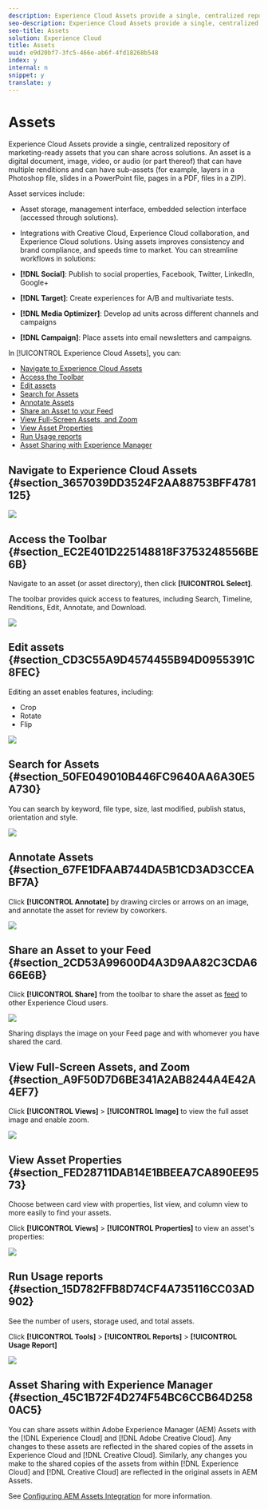```yaml
---
description: Experience Cloud Assets provide a single, centralized repository of marketing-ready assets that you can share across solutions. An asset is a digital document, image, video, or audio (or part thereof) that can have multiple renditions and can have sub-assets (for example, layers in a Photoshop file, slides in a PowerPoint file, pages in a PDF, files in a ZIP).
seo-description: Experience Cloud Assets provide a single, centralized repository of marketing-ready assets that you can share across solutions. An asset is a digital document, image, video, or audio (or part thereof) that can have multiple renditions and can have sub-assets (for example, layers in a Photoshop file, slides in a PowerPoint file, pages in a PDF, files in a ZIP).
seo-title: Assets
solution: Experience Cloud
title: Assets
uuid: e9d20bf7-3fc5-466e-ab6f-4fd18268b548
index: y
internal: n
snippet: y
translate: y
---
```


# Assets

Experience Cloud Assets provide a single, centralized repository of marketing-ready assets that you can share across solutions. An asset is a digital document, image, video, or audio (or part thereof) that can have multiple renditions and can have sub-assets (for example, layers in a Photoshop file, slides in a PowerPoint file, pages in a PDF, files in a ZIP).

<!-- asset.xml -->

Asset services include: 

* Asset storage, management interface, embedded selection interface (accessed through solutions).
* Integrations with Creative Cloud, Experience Cloud collaboration, and Experience Cloud solutions.
Using assets improves consistency and brand compliance, and speeds time to market. You can streamline workflows in solutions: 

* **[!DNL  Social]**: Publish to social properties, Facebook, Twitter, LinkedIn, Google+
* **[!DNL  Target]**: Create experiences for A/B and multivariate tests.
* **[!DNL  Media Optimizer]**: Develop ad units across different channels and campaigns
* **[!DNL  Campaign]**: Place assets into email newsletters and campaigns.

In [!UICONTROL  Experience Cloud Assets], you can: 

* [ Navigate to Experience Cloud Assets ](../experience-cloud-assets/experience-cloud-assets.md#section_3657039DD3524F2AA88753BFF4781125)
* [ Access the Toolbar ](../experience-cloud-assets/experience-cloud-assets.md#section_EC2E401D225148818F3753248556BE6B)
* [ Edit assets ](../experience-cloud-assets/experience-cloud-assets.md#section_CD3C55A9D4574455B94D0955391C8FEC)
* [ Search for Assets ](../experience-cloud-assets/experience-cloud-assets.md#section_50FE049010B446FC9640AA6A30E5A730)
* [ Annotate Assets ](../experience-cloud-assets/experience-cloud-assets.md#section_67FE1DFAAB744DA5B1CD3AD3CCEABF7A)
* [ Share an Asset to your Feed ](../experience-cloud-assets/experience-cloud-assets.md#section_2CD53A99600D4A3D9AA82C3CDA666E6B)
* [ View Full-Screen Assets, and Zoom ](../experience-cloud-assets/experience-cloud-assets.md#section_A9F50D7D6BE341A2AB8244A4E42A4EF7)
* [ View Asset Properties ](../experience-cloud-assets/experience-cloud-assets.md#section_FED28711DAB14E1BBEEA7CA890EE9573)
* [ Run Usage reports ](../experience-cloud-assets/experience-cloud-assets.md#section_15D782FFB8D74CF4A735116CC03AD902)
* [ Asset Sharing with Experience Manager ](../experience-cloud-assets/experience-cloud-assets.md#section_45C1B72F4D274F54BC6CCB64D2580AC5)

## Navigate to Experience Cloud Assets {#section_3657039DD3524F2AA88753BFF4781125}

![](assets/asset-nav.png) 

## Access the Toolbar {#section_EC2E401D225148818F3753248556BE6B}

Navigate to an asset (or asset directory), then click **[!UICONTROL  Select]**. 

The toolbar provides quick access to features, including Search, Timeline, Renditions, Edit, Annotate, and Download. 

![](assets/asset-tools.png) 

<!-- <table id="table_AD8DF6CF96BA49B88B309B780436B099"> 
 <tgroup cols="2"> 
  <colspec colnum="1" colname="col1" colwidth="1.00*" /> 
  <colspec colnum="2" colname="col2" colwidth="6.64*" /> 
  <thead> 
   <tr> 
    <th colname="col1" class="entry"> Element </th> 
    <th colname="col2" class="entry"> Description </th> 
   </tr> 
  </thead> 
  <tbody> 
   <tr> 
    <td colname="col1"> <p>Share </p> </td> 
    <td colname="col2"> <p>Share as a card to the Feed. </p> </td> 
   </tr> 
   <tr> 
    <td colname="col1"> <p>Download </p> </td> 
    <td colname="col2"> <p> </p> </td> 
   </tr> 
   <tr> 
    <td colname="col1"> <p>View Properties </p> </td> 
    <td colname="col2"> <p> </p> </td> 
   </tr> 
   <tr> 
    <td colname="col1"> <p>Edit </p> </td> 
    <td colname="col2"></td> 
   </tr> 
   <tr> 
    <td colname="col1"> <p>Annotate </p> </td> 
    <td colname="col2"> <p>Add shapes and comments to an asset. </p> </td> 
   </tr> 
   <tr> 
    <td colname="col1"> <p>Copy </p> </td> 
    <td colname="col2"> <p> </p> </td> 
   </tr> 
   <tr> 
    <td colname="col1"> <p>Move </p> </td> 
    <td colname="col2"> <p> </p> </td> 
   </tr> 
   <tr> 
    <td colname="col1"> <p>Delete </p> </td> 
    <td colname="col2"></td> 
   </tr> 
  </tbody> 
 </tgroup> 
</table> -->

## Edit assets {#section_CD3C55A9D4574455B94D0955391C8FEC}

Editing an asset enables features, including: 

* Crop
* Rotate
* Flip

![](assets/asset-edit.png) 

## Search for Assets {#section_50FE049010B446FC9640AA6A30E5A730}

You can search by keyword, file type, size, last modified, publish status, orientation and style. 

![](assets/asset-search.png) 

## Annotate Assets {#section_67FE1DFAAB744DA5B1CD3AD3CCEABF7A}

Click **[!UICONTROL  Annotate]** by drawing circles or arrows on an image, and annotate the asset for review by coworkers. 

![](assets/assets-annotate.png) 

## Share an Asset to your Feed {#section_2CD53A99600D4A3D9AA82C3CDA666E6B}

Click **[!UICONTROL  Share]** from the toolbar to share the asset as [ feed](../feed.md#concept_9256B8768A294009A777282DD8719213) to other Experience Cloud users. 

![](assets/assets-share-card.png) 

Sharing displays the image on your Feed page and with whomever you have shared the card. 

## View Full-Screen Assets, and Zoom {#section_A9F50D7D6BE341A2AB8244A4E42A4EF7}

Click **[!UICONTROL  Views]** > **[!UICONTROL  Image]** to view the full asset image and enable zoom. 

![](assets/asset-zoom.png) 

## View Asset Properties {#section_FED28711DAB14E1BBEEA7CA890EE9573}

Choose between card view with properties, list view, and column view to more easily to find your assets. 

Click **[!UICONTROL  Views]** > **[!UICONTROL  Properties]** to view an asset's properties: 

![](assets/asset-properties.png) 

## Run Usage reports {#section_15D782FFB8D74CF4A735116CC03AD902}

See the number of users, storage used, and total assets. 

Click **[!UICONTROL  Tools]** > **[!UICONTROL  Reports]** > **[!UICONTROL  Usage Report]**

![](assets/assets-usage-report.png) 

## Asset Sharing with Experience Manager {#section_45C1B72F4D274F54BC6CCB64D2580AC5}

You can share assets within Adobe Experience Manager (AEM) Assets with the [!DNL  Experience Cloud] and [!DNL  Adobe Creative Cloud]. Any changes to these assets are reflected in the shared copies of the assets in Experience Cloud and [!DNL  Creative Cloud]. Similarly, any changes you make to the shared copies of the assets from within [!DNL  Experience Cloud] and [!DNL  Creative Cloud] are reflected in the original assets in AEM Assets. 

See [Configuring AEM Assets Integration](https://helpx.adobe.com/experience-manager/6-3/sites/administering/using/configure-assets-cc-integration.html) for more information. 
